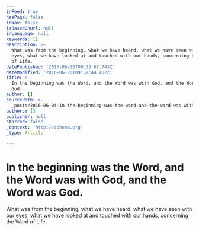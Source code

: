 ```yaml
---
inFeed: true
hasPage: false
inNav: false
isBasedOnUrl: null
inLanguage: null
keywords: []
description: >-
  What was from the beginning, what we have heard, what we have seen with our
  eyes, what we have looked at and touched with our hands, concerning the Word
  of Life.  
datePublished: '2016-06-20T09:33:07.743Z'
dateModified: '2016-06-20T09:32:44.402Z'
title: >-
  In the beginning was the Word, and the Word was with God, and the Word was
  God.
author: []
sourcePath: >-
  _posts/2016-06-04-in-the-beginning-was-the-word-and-the-word-was-with-god-an.md
authors: []
publisher: null
starred: false
_context: 'http://schema.org'
_type: Article

---
```

# In the beginning was the Word, and the Word was with God, and the Word was God.

What was from the beginning, what we have heard, what we have seen with our eyes, what we have looked at and touched with our hands, concerning the Word of Life.